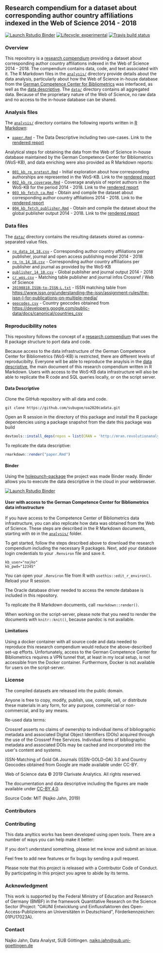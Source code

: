 
## Research compendium for a dataset about corresponding author country affiliations indexed in the Web of Science 2014 - 2018

<!-- badges: start -->
[![Launch Rstudio Binder](http://mybinder.org/badge_logo.svg)](https://mybinder.org/v2/gh/subugoe/oa2020cadata/master?urlpath=rstudio)
[![Lifecycle: experimental](https://img.shields.io/badge/lifecycle-experimental-orange.svg)](https://www.tidyverse.org/lifecycle/#experimental)
[![Travis build status](https://travis-ci.org/subugoe/oa2020cadata.svg?branch=master)](https://travis-ci.org/subugoe/oa2020cadata)
<!-- badges: end -->

### Overview

This repository is a [research compendium](https://doi.org/10.7287/peerj.preprints.3192v2) providing a dataset about corresponding author country affiliations indexed in the Web of Science 2014 - 2018. The compendium contains data, code, and text associated with it. The R Markdown files in the [`analysis/`](analysis/) directory provide details about the data analysis, particularly about how the Web of Science in-house database from the [German Competence Center for Bibliometrics](http://www.bibliometrie.info/) was interfaced, as well as the [data descriptive](analysis/paper.md). The [`data/`](data/) directory contains all aggregated data. Because of the proprietary nature of the Web of Science, no raw data and no access to the in-house database can be shared. 

### Analysis files

The [`analysis/`](analysis/) directory contains the following reports written in [R Markdown](https://rmarkdown.rstudio.com/):

- [`paper.Rmd`](analysis/paper.Rmd) - The Data Descriptive including two use-cases. Link to the [rendered report](analysis/paper.md)

Analytical steps for obtaining the data from the Web of Science in-house database maintained by the German Competence Center for Bibliometrics (WoS-KB), and data enriching were also provided as R Markdown reports:

- [`001_kb_rp_pretest.Rmd`](analysis/001_kb_rp_pretest.Rmd) - Initial exploration about how corresponding authorships are represented in the WoS-KB. Link to the [rendered report](analysis/001_kb_rp_pretest.md)
- [`002_kb_rp_coverage.Rmd`](analysis/002_kb_rp_coverage.Rmd) - Coverage analysis of reprint authors in the WoS-KB for the period 2014 - 2018. Link to the [rendered report](analysis/002_kb_rp_coverage.md)
- [`003_kb_fetch_ca.Rmd`](analysis/003_kb_fetch_ca.Rmd) - Obtain and compile the dataset about corresponding author country affiliations 2014 - 2018. Link to the [rendered report](analysis/003_kb_fetch_ca.md)
- [`004_kb_fetch_publisher.Rmd`](analysis/004_kb_fetch_publisher.Rmd) - Obtain and compile the dataset about the global publisher output 2014 - 2018. Link to the [rendered report](analysis/004_kb_fetch_publisher.md)

### Data files

The [`data/`](data/) directory contains the resulting datasets stored as comma-separated value files.

- [`rp_data_14_18.csv`](data/rp_data_14_18.csv) - Corresponding author country affiliations per publisher, journal and open access publishing model 2014 - 2018
- [`rp_jn_14_18.csv`](data/rp_jn_14_18.csv) - Corresponding author country affiliations per publisher and journal as provided by the WoS-KB
- [`publisher_14_18.csv`](data/publisher_14_18.csv) - Global publisher and journal output 2014 - 2018 
- [`cr_wos.csv`](data/cr_wos.csv) - Matching table publisher and journal infos Crossref / Web of Science
- [`20190818.ISSN-to-ISSN-L.txt`](data/20190818.ISSN-to-ISSN-L.txt) - ISSN matching table from <https://www.issn.org/understanding-the-issn/assignment-rules/the-issn-l-for-publications-on-multiple-media/>
- [`geocodes.csv`](data/geocodes.csv) - Country geocodes obtained from <https://developers.google.com/public-data/docs/canonical/countries_csv>

### Reproducibility notes

This repository follows the concept of a [research compendium](https://doi.org/10.7287/peerj.preprints.3192v2) that uses the R package structure to port data and code. 

Because access to the data infrastructure of the German Competence Center for Bibliometrics (WoS-KB) is restricted, there are different levels of reproducibilty. Everyone will be able to reproduce the anaylsis in the [data descriptive](analysis/paper.md), the main document of this research compendium written in R Markdown. Users with access to the WoS-KB data infrastructure will also be able to replicate the R code and SQL queries locally, or on the script server.

#### Data Descriptive

Clone the GitHub repository with all data and code.

```
git clone https://github.com/subugoe/oa2020cadata.git
```

Open an R session in the directory of this package and install the R package dependencies using a package snapshot from the date this package was build

```r
devtools::install_deps(repos = list(CRAN = 'http://mran.revolutionanalytics.com/snapshot/2019-09-08/'))
```

To replicate the data descriptive:

```r
rmarkdown::render("paper.Rmd")
```

#### Binder 

Using the [holepunch-package](https://github.com/karthik/holepunch) the project was made Binder ready. Binder allows you to execute the data descriptive in the cloud in your webbrowser.

[![Launch Rstudio Binder](http://mybinder.org/badge_logo.svg)](https://mybinder.org/v2/gh/subugoe/oa2020cadata/master?urlpath=rstudio)

#### User with access to the  German Competence Center for Bibliometrics data infrastructure

If you have access to the Competence Center of Bibliometrics data infrastructure, you can also replicate how data was obtained from the Web of Science. These steps are described in the R Markdown documents, starting with `00` in the [`analysis/`](analysis/) folder.

To get started, follow the steps described above to download the research compendium including the necessary R packages. Next, add your database login credentials to your `.Renviron` file and save it. 

```
kb_user="najko"
kb_pwd="12345"
```

You can open your `.Renviron` file from R with `usethis::edit_r_environ()`. Reload your R session.

The Oracle database driver needed to access the remote database is included in this repository.

To replicate the R Markdown documents, call `rmarkdown::render()`. 

When working on the script-server, please note that you need to render the documents with `knitr::knit()`, because pandoc is not available.   

#### Limitations

Using a docker container with all source code and data needed to reproduce this research compendium would reduce the above-described set-up efforts. Unfortunately, access to the German Competence Center for Bibliometrics requires a VPN tunnel that, at least in my local setup, is not accessible from the Docker container. Furthermore, Docker is not available for users on the script-server. 

### License

The compiled datasets are released into the public domain.

Anyone is free to copy, modify, publish, use, compile, sell, or distribute these materials in any form, for any purpose, commercial or non-commercial, and by any means.

Re-used data terms:

Crossref asserts no claims of ownership to individual items of bibliographic metadata and associated Digital Object Identifiers (DOIs) acquired through the use of the Crossref Free Services. Individual items of bibliographic metadata and associated DOIs may be cached and incorporated into the user's content and systems.

ISSN-Matching of Gold OA Journals (ISSN-GOLD-OA) 3.0 and Country Geocodes obtained from Google are made available under CC-BY.

Web of Science data © 2019 Clarivate Analytics. All rights reserved.

The documentation and data descriptive including the figures are made available under [CC-BY 4.0](https://creativecommons.org/licenses/by/4.0/).

Source Code: MIT (Najko Jahn, 2019)

### Contributors

### Contributing

This data anyltics works has been developed using open tools. There are a number of ways you can help make it better:

If you don’t understand something, please let me know and submit an issue.

Feel free to add new features or fix bugs by sending a pull request.

Please note that this project is released with a Contributor Code of Conduct. By participating in this project you agree to abide by its terms.

### Acknowledgment

This work is supported by the Federal Ministry of Education and Research of Germany (BMBF) in the framework Quantitative Research on the Science Sector (Project: "OAUNI Entwicklung und Einflussfaktoren des Open-Access-Publizierens an Universitäten in Deutschland", Förderkennzeichen: 01PU17023A).

### Contact

Najko Jahn, Data Analyst, SUB Göttingen. najko.jahn@sub.uni-goettingen.de






